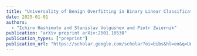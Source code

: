 ```yaml
---
title: "Universality of Benign Overfitting in Binary Linear Classification"
date: 2025-01-01
authors:
  - "Ichiro Hashimoto and Stanislav Volgushev and Piotr Zwiernik"
publication: "arXiv preprint arXiv:2501.10538"
publication_types: ["preprint"]
publication_url: "https://scholar.google.com/scholar?oi=bibs&hl=en&q=Universality+of+Benign+Overfitting+in+Binary+Linear+Classification"
---
```

